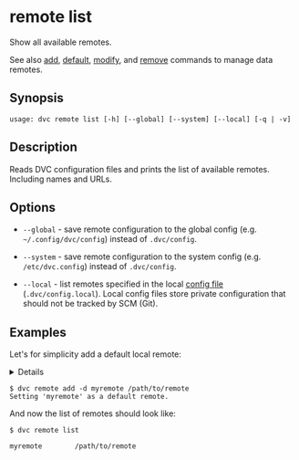 # remote list

Show all available remotes.

See also [add](/doc/commands-reference/remote-add),
[default](/doc/commands-reference/remote-default),
[modify](/doc/commands-reference/remote-modify), and
[remove](/doc/commands-reference/remote-remove) commands to manage data remotes.

## Synopsis

```usage
usage: dvc remote list [-h] [--global] [--system] [--local] [-q | -v]
```

## Description

Reads DVC configuration files and prints the list of available remotes.
Including names and URLs.

## Options

- `--global` - save remote configuration to the global config (e.g.
  `~/.config/dvc/config`) instead of `.dvc/config`.

- `--system` - save remote configuration to the system config (e.g.
  `/etc/dvc.config`) instead of `.dvc/config`.

- `--local` - list remotes specified in the local
  [config file](/doc/commands-reference/config) (`.dvc/config.local`). Local
  config files store private configuration that should not be tracked by SCM
  (Git).

## Examples

Let's for simplicity add a default local remote:

<details>

### What is a "local remote" ?

While the term may seem contradictory, it doesn't have to be. The "local" part
refers to the machine where the project is stored, so it can be any directory
accessible to the same system. The "remote" part refers specifically to the
project/repository itself.

</details>

```dvc
$ dvc remote add -d myremote /path/to/remote
Setting 'myremote' as a default remote.
```

And now the list of remotes should look like:

```dvc
$ dvc remote list

myremote        /path/to/remote
```
